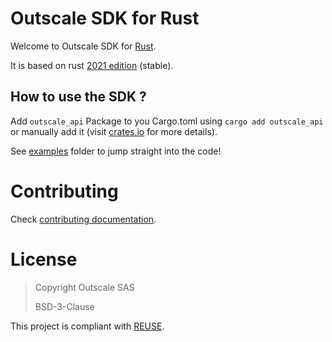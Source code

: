 # Outscale SDK for Rust

Welcome to Outscale SDK for [Rust](https://www.rust-lang.org/).

It is based on rust [2021 edition](https://doc.rust-lang.org/edition-guide/rust-2021/index.html) (stable).

## How to use the SDK ?

Add `outscale_api` Package to you Cargo.toml using `cargo add outscale_api` or manually add it (visit [crates.io](https://crates.io/crates/outscale_api) for more details).

See [examples](examples/) folder to jump straight into the code!

# Contributing

Check [contributing documentation](CONTRIBUTING.md).

# License

> Copyright Outscale SAS
>
> BSD-3-Clause

This project is compliant with [REUSE](https://reuse.software/).
